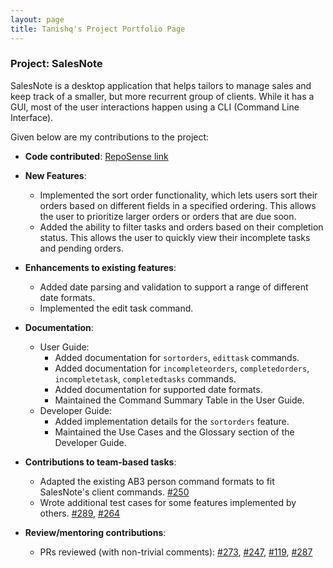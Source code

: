```yaml
---
layout: page
title: Tanishq's Project Portfolio Page
---
```


### Project: SalesNote

SalesNote is a desktop application that helps tailors to manage sales and keep track of a smaller, but more recurrent group of clients. 
While it has a GUI, most of the user interactions happen using a CLI (Command Line Interface). 

Given below are my contributions to the project: 

* **Code contributed**: [RepoSense link](https://nus-cs2103-ay2122s1.github.io/tp-dashboard/?search=tanishq&sort=groupTitle&sortWithin=title&timeframe=commit&mergegroup=&groupSelect=groupByRepos&breakdown=true&checkedFileTypes=docs~functional-code~test-code~other&tabOpen=true&tabType=authorship&tabAuthor=Tanishq4331&tabRepo=AY2122S1-CS2103T-W08-3%2Ftp%5Bmaster%5D&authorshipIsMergeGroup=false&authorshipFileTypes=docs~functional-code~test-code&authorshipIsBinaryFileTypeChecked=false&since=2021-09-17)

* **New Features**:
  * Implemented the sort order functionality, which lets users sort their orders based on different fields in a specified ordering. 
   This allows the user to prioritize larger orders or orders that are due soon. 
  * Added the ability to filter tasks and orders based on their completion status. This allows the user to quickly view their
   incomplete tasks and pending orders.

* **Enhancements to existing features**:
  * Added date parsing and validation to support a range of different date formats.
  * Implemented the edit task command.

* **Documentation**:
  * User Guide:
      * Added documentation for `sortorders`, `edittask` commands.
      * Added documentation for `incompleteorders`, `completedorders`, `incompletetask`, `completedtasks` commands.
      * Added documentation for supported date formats.
      * Maintained the Command Summary Table in the User Guide.
  * Developer Guide:
      * Added implementation details for the `sortorders` feature.
      * Maintained the Use Cases and the Glossary section of the Developer Guide.

* **Contributions to team-based tasks**:
  * Adapted the existing AB3 person command formats to fit SalesNote's client commands. [\#250](https://github.com/AY2122S1-CS2103T-W08-3/tp/pull/250)
  * Wrote additional test cases for some features implemented by others. [\#289](https://github.com/AY2122S1-CS2103T-W08-3/tp/pull/289), [\#264](https://github.com/AY2122S1-CS2103T-W08-3/tp/pull/264)

* **Review/mentoring contributions**:
    * PRs reviewed (with non-trivial comments): [\#273](https://github.com/AY2122S1-CS2103T-W08-3/tp/pull/273), [\#247](https://github.com/AY2122S1-CS2103T-W08-3/tp/pull/247), [\#119](https://github.com/AY2122S1-CS2103T-W08-3/tp/pull/119), [\#287](https://github.com/AY2122S1-CS2103T-W08-3/tp/pull/287)
    

